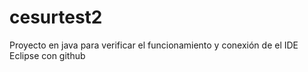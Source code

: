 # cesurtest2

Proyecto en java para verificar el funcionamiento y conexión de el IDE Eclipse con github
